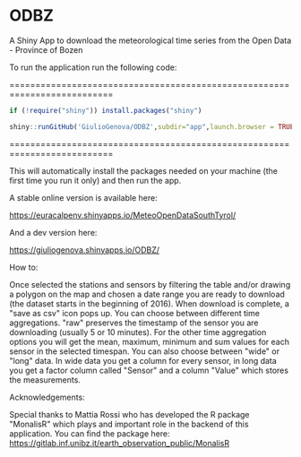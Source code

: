 # ODBZ
A Shiny App to download the meteorological time series from the Open Data - Province of Bozen 

To run the application run the following code:

==========================================================================
```R
if (!require("shiny")) install.packages("shiny")

shiny::runGitHub('GiulioGenova/ODBZ',subdir="app",launch.browser = TRUE)
```
==========================================================================

This will automatically install the packages needed on your machine (the first time you run it only) and then run the app.

A stable online version is available here:

https://euracalpenv.shinyapps.io/MeteoOpenDataSouthTyrol/

And a dev version here:

https://giuliogenova.shinyapps.io/ODBZ/

How to:

Once selected the stations and sensors by filtering the table and/or drawing a polygon on the map and chosen a date range you are ready to download (the dataset starts
in the beginning of 2016). When download is complete, a "save as csv" icon pops up. You can choose between different time
aggregations. "raw" preserves the timestamp of the sensor you are downloading (usually 5 or 10 minutes). For the other time
aggregation options you will get the mean, maximum, minimum and sum values for each sensor in the selected timespan. You can also
choose between "wide" or "long" data. In wide data you get a column for every sensor, in long data you get a factor column called
"Sensor" and a column "Value" which stores the measurements.

Acknowledgements:

Special thanks to Mattia Rossi who has developed the R package "MonalisR" which plays and important role in the backend of this
application. You can find the package here:
https://gitlab.inf.unibz.it/earth_observation_public/MonalisR

